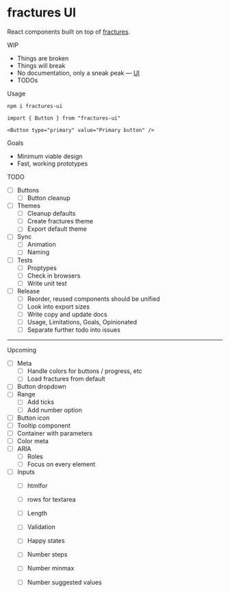# fractures UI

React components built on top of [fractures](https://github.com/fractures/fractures).

WIP

* Things are broken
* Things will break
* No documentation, only a sneak peak — [UI](https://fractures.space/ui)
* TODOs

Usage

```
npm i fractures-ui

import { Button } from "fractures-ui"

<Button type="primary" value="Primary button" />

```

Goals

* Minimum viable design
* Fast, working prototypes

TODO

* [ ] Buttons
	* [ ] Button cleanup
* [ ] Themes
	* [ ] Cleanup defaults
	* [ ] Create fractures theme
	* [ ] Export default theme
* [ ] Sync
	* [ ] Animation
	* [ ] Naming
* [ ] Tests 
	* [ ] Proptypes
	* [ ] Check in browsers
	* [ ] Write unit test
* [ ] Release
	* [ ] Reorder, reused components should be unified
	* [ ] Look into export sizes
	* [ ] Write copy and update docs
	* [ ] Usage, Limitations, Goals, Opinionated
	* [ ] Separate further todo into issues

---

Upcoming

* [ ] Meta
	* [ ] Handle colors for buttons / progress, etc
	* [ ] Load fractures from default
* [ ] Button dropdown
* [ ] Range
	* [ ] Add ticks
	* [ ] Add number option
* [ ] Button icon
* [ ] Tooltip component
* [ ] Container with parameters
* [ ] Color meta
* [ ] ARIA
	* [ ] Roles
	* [ ] Focus on every element
* [ ] Inputs
	* [ ] htmlfor
	* [ ] rows for textarea
	* [ ] Length
	* [ ] Validation
	* [ ] Happy states
	* [ ] Number steps
	* [ ] Number minmax
	* [ ] Number suggested values
	